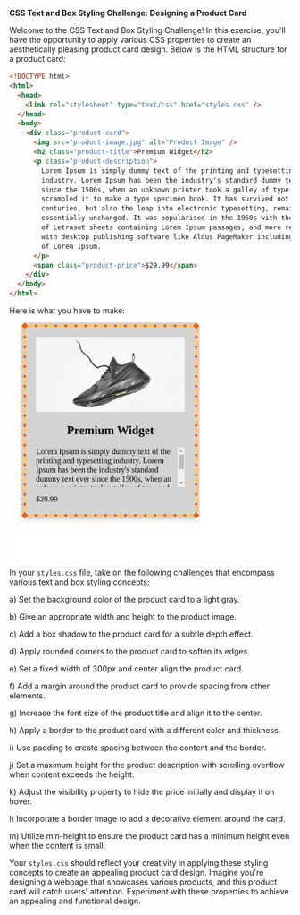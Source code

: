 **CSS Text and Box Styling Challenge: Designing a Product Card**

Welcome to the CSS Text and Box Styling Challenge! In this exercise, you'll have the opportunity to apply various CSS properties to create an aesthetically pleasing product card design. Below is the HTML structure for a product card:

```html
<!DOCTYPE html>
<html>
  <head>
    <link rel="stylesheet" type="text/css" href="styles.css" />
  </head>
  <body>
    <div class="product-card">
      <img src="product-image.jpg" alt="Product Image" />
      <h2 class="product-title">Premium Widget</h2>
      <p class="product-description">
        Lorem Ipsum is simply dummy text of the printing and typesetting
        industry. Lorem Ipsum has been the industry's standard dummy text ever
        since the 1500s, when an unknown printer took a galley of type and
        scrambled it to make a type specimen book. It has survived not only five
        centuries, but also the leap into electronic typesetting, remaining
        essentially unchanged. It was popularised in the 1960s with the release
        of Letraset sheets containing Lorem Ipsum passages, and more recently
        with desktop publishing software like Aldus PageMaker including versions
        of Lorem Ipsum.
      </p>
      <span class="product-price">$29.99</span>
    </div>
  </body>
</html>
```

Here is what you have to make:
![video of end result of this task](./task4.png)

In your `styles.css` file, take on the following challenges that encompass various text and box styling concepts:

a) Set the background color of the product card to a light gray.

b) Give an appropriate width and height to the product image.

c) Add a box shadow to the product card for a subtle depth effect.

d) Apply rounded corners to the product card to soften its edges.

e) Set a fixed width of 300px and center align the product card.

f) Add a margin around the product card to provide spacing from other elements.

g) Increase the font size of the product title and align it to the center.

h) Apply a border to the product card with a different color and thickness.

i) Use padding to create spacing between the content and the border.

j) Set a maximum height for the product description with scrolling overflow when content exceeds the height.

k) Adjust the visibility property to hide the price initially and display it on hover.

l) Incorporate a border image to add a decorative element around the card.

m) Utilize min-height to ensure the product card has a minimum height even when the content is small.

Your `styles.css` should reflect your creativity in applying these styling concepts to create an appealing product card design. Imagine you're designing a webpage that showcases various products, and this product card will catch users' attention. Experiment with these properties to achieve an appealing and functional design.
